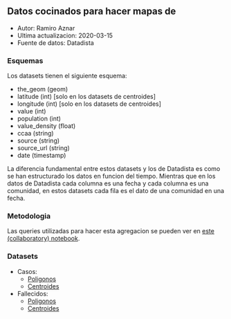 ## Datos cocinados para hacer mapas de 

* Autor: Ramiro Aznar
* Ultima actualizacion: 2020-03-15
* Fuente de datos: Datadista

### Esquemas

Los datasets tienen el siguiente esquema:
* the_geom (geom)
* latitude (int) [solo en los datasets de centroides]
* longitude (int) [solo en los datasets de centroides]
* value (int)
* population (int)
* value_density (float)
* ccaa (string)
* source (string)
* source_url (string)
* date (timestamp)

La diferencia fundamental entre estos datasets y los de Datadista es como se han estructurado los datos en funcion del tiempo. Mientras que en los datos de Datadista cada columna es una fecha y cada columna es una comunidad, en estos datasets cada fila es el dato de una comunidad en una fecha. 

### Metodologia

Las queries utilizadas para hacer esta agregacion se pueden ver en [este (collaboratory) notebook](/prepare_covid19_data_spain.ipynb).

### Datasets

* Casos:
    * [Poligonos](https://ramiroaznar.carto.com/dataset/casos_df)
    * [Centroides](https://ramiroaznar.carto.com/dataset/casos_centroids)
* Fallecidos:
    * [Poligonos](https://ramiroaznar.carto.com/dataset/fallecidos_df)
    * [Centroides](https://ramiroaznar.carto.com/dataset/fallecidos_centroids)
